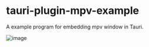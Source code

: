 # tauri-plugin-mpv-example

A example program for embedding mpv window in Tauri.

![image](https://github.com/user-attachments/assets/b5ad484f-e87d-409b-8952-c02faf77a662)
